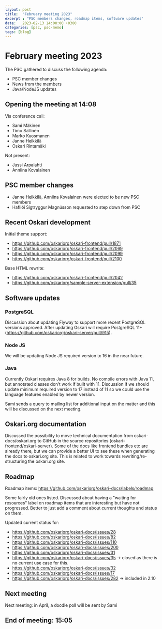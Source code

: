 ```yaml
---
layout: post
title:  "February meeting 2023"
excerpt : "PSC members changes, roadmap items, software updates"
date:   2023-02-13 14:00:00 +0300
categories: [psc, psc-memo]
tags: [blog]
---
```


# February meeting 2023

The PSC gathered to discuss the following agenda:

- PSC member changes
- News from the members
- Java/NodeJS updates

## Opening the meeting at 14:08

Via conference call:

- Sami Mäkinen
- Timo Sallinen
- Marko Kuosmanen
- Janne Heikkilä
- Oskari Rintamäki

Not present:

- Jussi Arpalahti
- Anniina Kovalainen

## PSC member changes

- Janne Heikkilä, Anniina Kovalainen were elected to be new PSC members
- Hafliði Sigtryggur Magnússon requested to step down from PSC

## Recent Oskari development

Initial theme support:
- https://github.com/oskariorg/oskari-frontend/pull/1871
- https://github.com/oskariorg/oskari-frontend/pull/2069
- https://github.com/oskariorg/oskari-frontend/pull/2099
- https://github.com/oskariorg/oskari-frontend/pull/2100

Base HTML rewrite:
- https://github.com/oskariorg/oskari-frontend/pull/2042
- https://github.com/oskariorg/sample-server-extension/pull/35

## Software updates

### PostgreSQL

Discussion about updating Flyway to support more recent PostgreSQL versions approved. After updating Oskari will require PostgreSQL 11+ (https://github.com/oskariorg/oskari-server/pull/915).

### Node JS

We will be updating Node JS required version to 16 in the near future.

### Java

Currently Oskari requires Java 8 for builds. No compile errors with Java 11, but annotated classes don't work if built with 11. Discussion if we should update minimum required version to 17 instead of 11 so we could use the language features enabled by newer version.

Sami sends a query to mailing list for additional input on the matter and this will be discussed on the next meeting.

## Oskari.org documentation

Discussed the possibility to move technical documentation from oskari-docs/oskari.org to GitHub in the source repositories (oskari-frontend/oskari-server). Some of the docs like frontend bundles etc are already there, but we can provide a better UI to see these when generating the docs to oskari.org site. This is related to work towards rewriting/re-structuring the oskari.org site.

## Roadmap

Roadmap items: https://github.com/oskariorg/oskari-docs/labels/roadmap

Some fairly old ones listed. Discussed about having a "waiting for resources" label on roadmap items that are interesting but have not progressed. Better to just add a comment about current thoughts and status on them.

Updated current status for:
- https://github.com/oskariorg/oskari-docs/issues/28
- https://github.com/oskariorg/oskari-docs/issues/82
- https://github.com/oskariorg/oskari-docs/issues/110
- https://github.com/oskariorg/oskari-docs/issues/200
- https://github.com/oskariorg/oskari-docs/issues/31
- https://github.com/oskariorg/oskari-docs/issues/35 -> closed as there is no current use case for this.
- https://github.com/oskariorg/oskari-docs/issues/32
- https://github.com/oskariorg/oskari-docs/issues/17
- https://github.com/oskariorg/oskari-docs/issues/282 -> included in 2.10

## Next meeting

Next meeting: in April, a doodle poll will be sent by Sami

## End of meeting: 15:05
